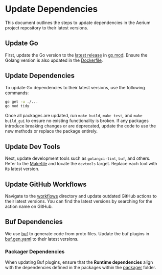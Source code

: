 # Update Dependencies

This document outlines the steps to update dependencies in the Aerium project repository
to their latest versions.

## Update Go

First, update the Go version to the [latest release](https://go.dev/doc/install) in [go.mod](../go.mod).
Ensure the Golang version is also updated in the [Dockerfile](../Dockerfile).

## Update Dependencies

To update Go dependencies to their latest versions, use the following commands:

```sh
go get -u ./...
go mod tidy
```

Once all packages are updated, run `make build`, `make test`, and `make build_gui`
to ensure no existing functionality is broken.
If any packages introduce breaking changes or are deprecated,
update the code to use the new methods or replace the package entirely.

## Update Dev Tools

Next, update development tools such as `golangci-lint`, `buf`, and others.
Refer to the [Makefile](../Makefile) and locate the `devtools` target.
Replace each tool with its latest version.

## Update GitHub Workflows

Navigate to the [workflows](../.github/workflows) directory and
update outdated GitHub actions to their latest versions.
You can find the latest versions by searching for the action name on GitHub.

## Buf Dependencies

We use [buf](https://buf.build/explore) to generate code from proto files.
Update the buf plugins in [buf.gen.yaml](../www/grpc/buf/buf.gen.yaml) to their latest versions.

### Packager Dependencies

When updating Buf plugins, ensure that the **Runtime dependencies** align with the dependencies
defined in the packages within the [packager](../.github/packager/) folder.


